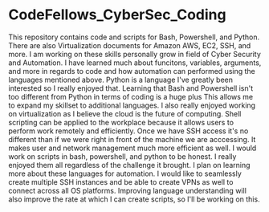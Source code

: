 # CodeFellows_CyberSec_Coding

This repository contains code and scripts for Bash, Powershell, and Python. There are also Virtualization documents for Amazon AWS, EC2, SSH, and more.
I am working on these skills personally grow in field of Cyber Security and Automation.
I have learned much about funcitons, variables, arguments, and more in regards to code and how automation can performed using the languages mentioned above.
Python is a language I've greatly been interested so I really enjoyed that. Learning that Bash and Powershell isn't too different from Python in terms of coding is a huge plus
This allows me to expand my skillset to additional languages. I also really enjoyed working on virtualization as I believe the cloud is the future of computing.
Shell scripting can be applied to the workplace because it allows users to perform work remotely and efficiently. Once we have SSH access it's no different
than if we were right in front of the machine we are acccessing. It makes user and network management much more efficient as well.
I would work on scripts in bash, powershell, and python to be honest. I really enjoyed them all regardless of the challenge it brought. I plan
on learning more about these languages for automation.
I would like to seamlessly create multiple SSH instances and be able to create VPNs as well to connect across all OS platforms. Improving language understanding
will also improve the rate at which I can create scripts, so I'll be working on this.
